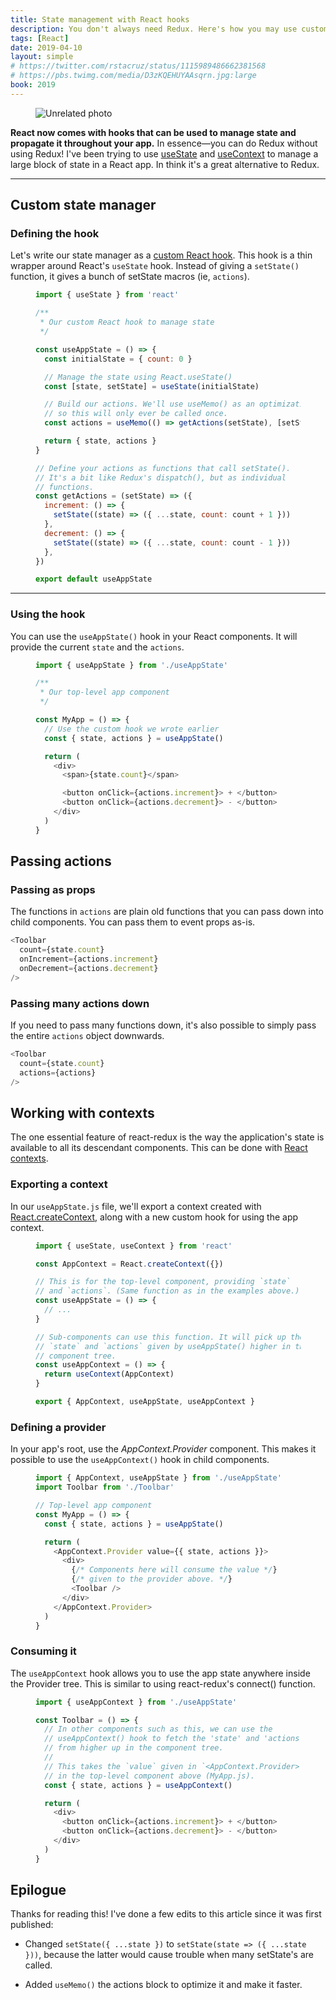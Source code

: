 ```yaml
---
title: State management with React hooks
description: You don't always need Redux. Here's how you may use custom hooks instead
tags: [React]
date: 2019-04-10
layout: simple
# https://twitter.com/rstacruz/status/1115989486662381568
# https://pbs.twimg.com/media/D3zKQEHUYAAsqrn.jpg:large
book: 2019
---
```


<Figure cover>
<img src='https://source.unsplash.com/Rs5BQj5zbf8/900x450' alt='Unrelated photo' />
</Figure>

**React now comes with hooks that can be used to manage state and propagate it throughout your app.** In essence&mdash;you can do Redux without using Redux! I've been trying to use [useState][usestate] and [useContext][usecontext] to manage a large block of state in a React app. In think it's a great alternative to Redux.

---

## Custom state manager

### Defining the hook

Let's write our state manager as a [custom React hook][custom]. This hook is a thin wrapper around React's `useState` hook. Instead of giving a `setState()` function, it gives a bunch of setState macros (ie, `actions`).

<Figure code title='useAppState.js'>

```js
import { useState } from 'react'

/**
 * Our custom React hook to manage state
 */

const useAppState = () => {
  const initialState = { count: 0 }

  // Manage the state using React.useState()
  const [state, setState] = useState(initialState)

  // Build our actions. We'll use useMemo() as an optimization,
  // so this will only ever be called once.
  const actions = useMemo(() => getActions(setState), [setState])

  return { state, actions }
}

// Define your actions as functions that call setState().
// It's a bit like Redux's dispatch(), but as individual
// functions.
const getActions = (setState) => ({
  increment: () => {
    setState((state) => ({ ...state, count: count + 1 }))
  },
  decrement: () => {
    setState((state) => ({ ...state, count: count - 1 }))
  },
})

export default useAppState
```

</Figure>

---

### Using the hook

You can use the `useAppState()` hook in your React components. It will provide the current `state` and the `actions`.

<Figure code title='MyApp.js'>

```js
import { useAppState } from './useAppState'

/**
 * Our top-level app component
 */

const MyApp = () => {
  // Use the custom hook we wrote earlier
  const { state, actions } = useAppState()

  return (
    <div>
      <span>{state.count}</span>

      <button onClick={actions.increment}> + </button>
      <button onClick={actions.decrement}> - </button>
    </div>
  )
}
```

</Figure>

## Passing actions

### Passing as props

The functions in `actions` are plain old functions that you can pass down into child components.
You can pass them to event props as-is.

<!-- prettier-ignore -->
```js
<Toolbar
  count={state.count}
  onIncrement={actions.increment}
  onDecrement={actions.decrement}
/>
```

### Passing many actions down

<!-- {.-wider-literate-style} -->

If you need to pass many functions down, it's also possible to simply pass the entire `actions` object downwards.

<!-- prettier-ignore -->
```js
<Toolbar
  count={state.count}
  actions={actions}
/>
```

[custom]: https://reactjs.org/docs/hooks-custom.html

## Working with contexts

The one essential feature of react-redux is the way the application's state is available to all its descendant components. This can be done with [React contexts][context].

### Exporting a context

In our `useAppState.js` file, we'll export a context created with [React.createContext][createcontext], along with a new custom hook for using the app context.

<Figure code title='useAppState.js'>

```js
import { useState, useContext } from 'react'

const AppContext = React.createContext({})

// This is for the top-level component, providing `state`
// and `actions`. (Same function as in the examples above.)
const useAppState = () => {
  // ...
}

// Sub-components can use this function. It will pick up the
// `state` and `actions` given by useAppState() higher in the
// component tree.
const useAppContext = () => {
  return useContext(AppContext)
}

export { AppContext, useAppState, useAppContext }
```

</Figure>

### Defining a provider

In your app's root, use the _AppContext.Provider_ component. This makes it possible to use the `useAppContext()` hook in child components.

<Figure code title='MyApp.js'>

```js
import { AppContext, useAppState } from './useAppState'
import Toolbar from './Toolbar'

// Top-level app component
const MyApp = () => {
  const { state, actions } = useAppState()

  return (
    <AppContext.Provider value={{ state, actions }}>
      <div>
        {/* Components here will consume the value */}
        {/* given to the provider above. */}
        <Toolbar />
      </div>
    </AppContext.Provider>
  )
}
```

</Figure>

### Consuming it

The `useAppContext` hook allows you to use the app state anywhere inside the Provider tree. This is similar to using react-redux's connect() function.

<Figure code title='Toolbar.js'>

```js
import { useAppContext } from './useAppState'

const Toolbar = () => {
  // In other components such as this, we can use the
  // useAppContext() hook to fetch the 'state' and 'actions'
  // from higher up in the component tree.
  //
  // This takes the `value` given in `<AppContext.Provider>`
  // in the top-level component above (MyApp.js).
  const { state, actions } = useAppContext()

  return (
    <div>
      <button onClick={actions.increment}> + </button>
      <button onClick={actions.decrement}> - </button>
    </div>
  )
}
```

</Figure>

## Epilogue

Thanks for reading this! I've done a few edits to this article since it was first published:

- Changed `setState({ ...state })` to `setState(state => ({ ...state }))`, because the latter would cause trouble when many setState's are called.

- Added `useMemo()` the actions block to optimize it and make it faster.

[usecontext]: https://reactjs.org/docs/hooks-reference.html#usecontext
[usestate]: https://reactjs.org/docs/hooks-reference.html#usestate
[context]: https://reactjs.org/docs/context.html
[createcontext]: https://reactjs.org/docs/context.html#createcontext
